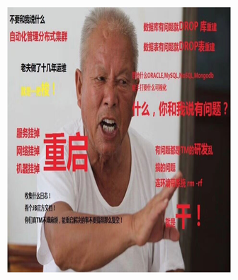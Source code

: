 <div align=center>
<img src="https://github.com/zzzyyyxxxmmm/basics/blob/master/image/haha01.jpg" width="900" height="600">
</div>